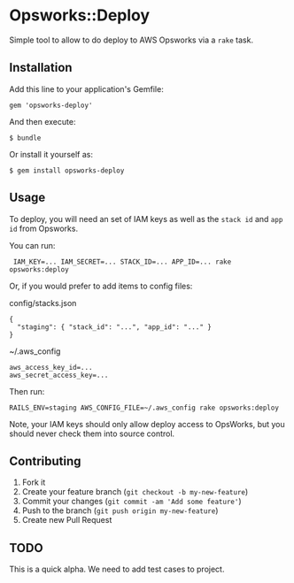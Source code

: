 # Opsworks::Deploy

Simple tool to allow to do deploy to AWS Opsworks via a `rake` task.

## Installation

Add this line to your application's Gemfile:

    gem 'opsworks-deploy'

And then execute:

    $ bundle

Or install it yourself as:

    $ gem install opsworks-deploy

## Usage

To deploy, you will need an set of IAM keys as well as the `stack id` and `app id` from Opsworks.

You can run:

     IAM_KEY=... IAM_SECRET=... STACK_ID=... APP_ID=... rake opsworks:deploy

Or, if you would prefer to add items to config files:

config/stacks.json

    {
      "staging": { "stack_id": "...", "app_id": "..." }
    }

~/.aws_config

    aws_access_key_id=...
    aws_secret_access_key=...

Then run:

    RAILS_ENV=staging AWS_CONFIG_FILE=~/.aws_config rake opsworks:deploy

Note, your IAM keys should only allow deploy access to OpsWorks, but you should never check them into source control.

## Contributing

1. Fork it
2. Create your feature branch (`git checkout -b my-new-feature`)
3. Commit your changes (`git commit -am 'Add some feature'`)
4. Push to the branch (`git push origin my-new-feature`)
5. Create new Pull Request

## TODO

This is a quick alpha.  We need to add test cases to project.
